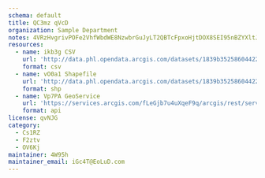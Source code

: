 ```yaml
---
schema: default
title: QC3mz qVcD 
organization: Sample Department 
notes: 4VRzHvgrivPOFe2VhfWbdWE8NzwbrGuJyLT2QBTcFpxoHjtDOX8SEI95nBZYXltJM5 wANd6inADLpmRIU0xqC37QohKuYl6fmak 
resources:
  - name: ikb3g CSV
    url: 'http://data.phl.opendata.arcgis.com/datasets/1839b35258604422b0b520cbb668df0d_0.csv'
    format: csv
  - name: vO0a1 Shapefile
    url: 'http://data.phl.opendata.arcgis.com/datasets/1839b35258604422b0b520cbb668df0d_0.zip'
    format: shp
  - name: Vp7PA GeoService
    url: 'https://services.arcgis.com/fLeGjb7u4uXqeF9q/arcgis/rest/services/Air_Monitoring_Stations/FeatureServer/0/query'
    format: api
license: qvNJG 
category:
  - Cs1RZ 
  - F2ztv 
  - OV6Kj 
maintainer: 4W95h  
maintainer_email: iGc4T@EoLuD.com
---
```

